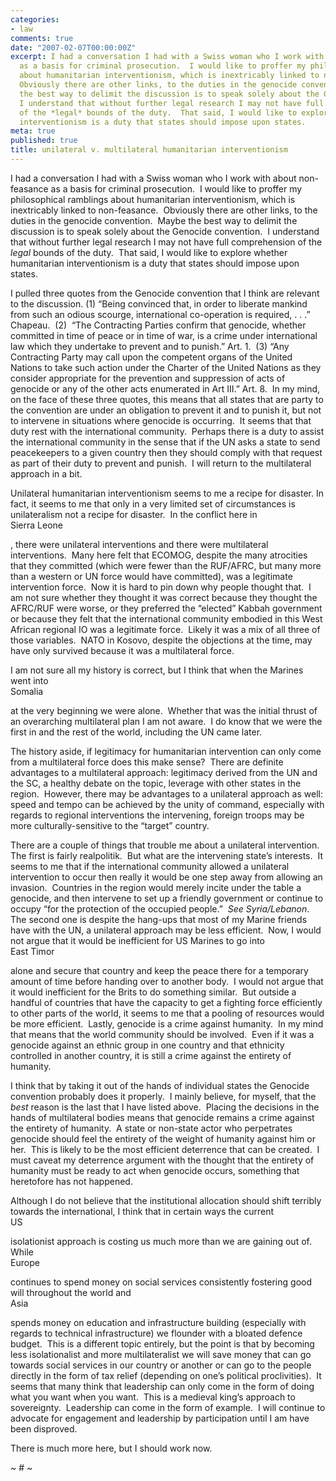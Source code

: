 ```yaml
---
categories:
- law
comments: true
date: "2007-02-07T00:00:00Z"
excerpt: I had a conversation I had with a Swiss woman who I work with about non-feasance
  as a basis for criminal prosecution.  I would like to proffer my philosophical ramblings
  about humanitarian interventionism, which is inextricably linked to non-feasance. 
  Obviously there are other links, to the duties in the genocide convention.  Maybe
  the best way to delimit the discussion is to speak solely about the Genocide convention. 
  I understand that without further legal research I may not have full comprehension
  of the *legal* bounds of the duty.  That said, I would like to explore whether humanitarian
  interventionism is a duty that states should impose upon states. 
meta: true
published: true
title: unilateral v. multilateral humanitarian interventionism
---
```


I had a conversation I had with a Swiss woman who I work with about non-feasance as a basis for criminal prosecution.  I would like to proffer my philosophical ramblings about humanitarian interventionism, which is inextricably linked to non-feasance.  Obviously there are other links, to the duties in the genocide convention.  Maybe the best way to delimit the discussion is to speak solely about the Genocide convention.  I understand that without further legal research I may not have full comprehension of the *legal* bounds of the duty.  That said, I would like to explore whether humanitarian interventionism is a duty that states should impose upon states.  



I pulled three quotes from the Genocide convention that I think are relevant to the discussion.  (1) “Being convinced that, in order to liberate mankind from such an odious scourge, international co-operation is required, . . .” Chapeau.  (2)  “The Contracting Parties confirm that genocide, whether committed in time of peace or in time of war, is a crime under international law which they undertake to prevent and to punish.” Art. 1.  (3) “Any Contracting Party may call upon the competent organs of the United Nations to take such action under the Charter of the United Nations as they consider appropriate for the prevention and suppression of acts of genocide or any of the other acts enumerated in Art III.” Art. 8.  In my mind, on the face of these three quotes, this means that all states that are party to the convention are under an obligation to prevent it and to punish it, but not to intervene in situations where genocide is occurring.  It seems that that duty rest with the international community.  Perhaps there is a duty to assist the international community in the sense that if the UN asks a state to send peacekeepers to a given country then they should comply with that request as part of their duty to prevent and punish.  I will return to the multilateral approach in a bit.



Unilateral humanitarian interventionism seems to me a recipe for disaster.  In fact, it seems to me that only in a very limited set of circumstances is unilateralism not a recipe for disaster.  In the conflict here in  
Sierra Leone

, there were unilateral interventions and there were multilateral interventions.  Many here felt that ECOMOG, despite the many atrocities that they committed (which were fewer than the RUF/AFRC, but many more than a western or UN force would have committed), was a legitimate intervention force.  Now it is hard to pin down why people thought that.  I am not sure whether they thought it was correct because they thought the AFRC/RUF were worse, or they preferred the “elected” Kabbah government or because they felt that the international community embodied in this West African regional IO was a legitimate force.  Likely it was a mix of all three of those variables.  NATO in Kosovo, despite the objections at the time, may have only survived because it was a multilateral force.  



I am not sure all my history is correct, but I think that when the Marines went into  
Somalia

 at the very beginning we were alone.  Whether that was the initial thrust of an overarching multilateral plan I am not aware.  I do know that we were the first in and the rest of the world, including the UN came later.  



The history aside, if legitimacy for humanitarian intervention can only come from a multilateral force does this make sense?  There are definite advantages to a multilateral approach: legitimacy derived from the UN and the SC, a healthy debate on the topic, leverage with other states in the region.  However, there may be advantages to a unilateral approach as well: speed and tempo can be achieved by the unity of command, especially with regards to regional interventions the intervening, foreign troops may be more culturally-sensitive to the “target” country.  



There are a couple of things that trouble me about a unilateral intervention.  The first is fairly realpolitik.  But what are the intervening state’s interests.  It seems to me that if the international community allowed a unilateral intervention to occur then really it would be one step away from allowing an invasion.  Countries in the region would merely incite under the table a genocide, and then intervene to set up a friendly government or continue to occupy “for the protection of the occupied people.”  *See Syria/Lebanon*.  The second one is despite the hang-ups that most of my Marine friends have with the UN, a unilateral approach may be less efficient.  Now, I would not argue that it would be inefficient for US Marines to go into  
East Timor

 alone and secure that country and keep the peace there for a temporary amount of time before handing over to another body.  I would not argue that it would inefficient for the Brits to do something similar.  But outside a handful of countries that have the capacity to get a fighting force efficiently to other parts of the world, it seems to me that a pooling of resources would be more efficient.  Lastly, genocide is a crime against humanity.  In my mind that means that the world community should be involved.  Even if it was a genocide against an ethnic group in one country and that ethnicity controlled in another country, it is still a crime against the entirety of humanity.  



I think that by taking it out of the hands of individual states the Genocide convention probably does it properly.  I mainly believe, for myself, that the *best* reason is the last that I have listed above.  Placing the decisions in the hands of multilateral bodies means that genocide remains a crime against the entirety of humanity.  A state or non-state actor who perpetrates genocide should feel the entirety of the weight of humanity against him or her.  This is likely to be the most efficient deterrence that can be created.  I must caveat my deterrence argument with the thought that the entirety of humanity must be ready to act when genocide occurs, something that heretofore has not happened.  



Although I do not believe that the institutional allocation should shift terribly towards the international, I think that in certain ways the current  
US

 isolationist approach is costing us much more than we are gaining out of.  While  
Europe

 continues to spend money on social services consistently fostering good will throughout the world and  
Asia

 spends money on education and infrastructure building (especially with regards to technical infrastructure) we flounder with a bloated defence budget.  This is a different topic entirely, but the point is that by becoming less isolationalist and more multilateralist we will save money that can go towards social services in our country or another or can go to the people directly in the form of tax relief (depending on one’s political proclivities).  It seems that many think that leadership can only come in the form of doing what you want when you want.  This is a medieval king’s approach to sovereignty.  Leadership can come in the form of example.  I will continue to advocate for engagement and leadership by participation until I am have been disproved.



There is much more here, but I should work now.



~ # ~